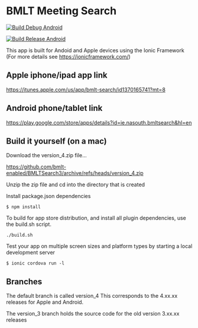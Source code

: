 # BMLT Meeting Search

[![Build Debug Android](https://github.com/bmlt-enabled/BMLTSearch3/actions/workflows/build-debug-android.yaml/badge.svg)](https://github.com/bmlt-enabled/BMLTSearch3/actions/workflows/build-debug-android.yaml.yaml)

[![Build Release Android](https://github.com/bmlt-enabled/BMLTSearch3/actions/workflows/build-release-android.yaml/badge.svg)](https://github.com/bmlt-enabled/BMLTSearch3/actions/workflows/build-release-android.yaml.yaml)

This app is built for Andoid and Apple devices using the Ionic Framework (For more details see https://ionicframework.com/)

## Apple iphone/ipad app link

https://itunes.apple.com/us/app/bmlt-search/id1370165741?mt=8

## Android phone/tablet link

https://play.google.com/store/apps/details?id=ie.nasouth.bmltsearch&hl=en

## Build it yourself (on a mac)

Download the version_4.zip file...

https://github.com/bmlt-enabled/BMLTSearch3/archive/refs/heads/version_4.zip

Unzip the zip file and cd into the directory that is created

Install package.json dependencies
```
$ npm install
```
To build for app store distribution, and install all plugin dependencies, use the build.sh script.
```
./build.sh
```
Test your app on multiple screen sizes and platform types by starting a local development server
```
$ ionic cordova run -l
```

## Branches
The default branch is called version_4 
This corresponds to the 4.xx.xx releases for Apple and Android.

The version_3 branch holds the source code for the old version 3.xx.xx releases
